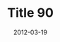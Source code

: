 ---
layout: posts
title: "Title 90"
img: "https://image.tmdb.org/t/p/w185/kPRb1mbVHGop0egQ7153y0lhzGL.jpg"
date: 2012-03-19
genre: "Comedy"
categories: Movies
tags: bollywood, shah ruch khan
published: true 
---